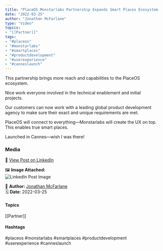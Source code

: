 ```yaml
---
title: "PlaceOS Monstarlabs Partnership Expands Smart Places Ecosystem With Custom UX Capabilities"  
date: "2022-03-25"  
author: "Jonathan McFarlane"  
type: "Video"  
topics:  
- "[[Partner]]"   
tags:  
- "#placeos"  
- "#monstarlabs"  
- "#smartplaces"  
- "#productdevelopment"  
- "#userexperience"  
- "#canneslaunch"  
---
```



This partnership brings more reach and capabilities to the PlaceOS ecosystem.

Nice work everyone involved in the technical enablement and initial projects.

Our customers can now work with a leading global product development agency to make sure their exact and unique requirements are met.

PlaceOS will connect to everything—Monstarlabs will create the UX on top.  
This enables true smart places.

Launched in Cannes—wish I was there!

### Media

🔗 [View Post on LinkedIn](https://www.linkedin.com/feed/update/urn:li:activity:6912925056155217920)  
  
🖼 **Image Attached:**  
![LinkedIn Post Image](https://media.licdn.com/dms/image/v2/C4E05AQFQjR5MlcVmeA/videocover-low/videocover-low/0/1648112540665?e=1742263200&v=beta&t=Bx3CIkQmh9LGbZMXi55cncJ-5OaJvfehW8_ifKKLQqY)  
  
👤 **Author:** [Jonathan McFarlane](https://www.linkedin.com/in/jonathanmcfarlane/)  
🗓️ **Date:** 2022-03-25

#### Topics

[[Partner]]  

#### Hashtags

#placeos #monstarlabs #smartplaces #productdevelopment #userexperience #canneslaunch